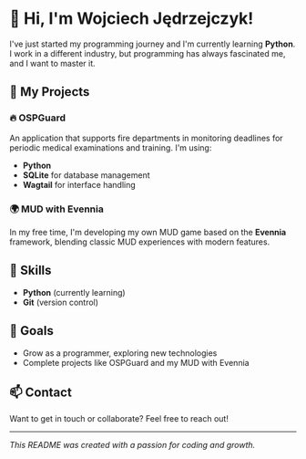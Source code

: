 # 👋 Hi, I'm Wojciech Jędrzejczyk!

I've just started my programming journey and I'm currently learning **Python**. I work in a different industry, but programming has always fascinated me, and I want to master it.

## 🚀 My Projects

### 🔥 OSPGuard
An application that supports fire departments in monitoring deadlines for periodic medical examinations and training. I'm using:
- **Python**
- **SQLite** for database management
- **Wagtail** for interface handling

### 🌍 MUD with Evennia
In my free time, I'm developing my own MUD game based on the **Evennia** framework, blending classic MUD experiences with modern features.

## 💼 Skills
- **Python** (currently learning)
- **Git** (version control)

## 🎯 Goals
- Grow as a programmer, exploring new technologies
- Complete projects like OSPGuard and my MUD with Evennia

## 📫 Contact
Want to get in touch or collaborate? Feel free to reach out!

---

*This README was created with a passion for coding and growth.*

